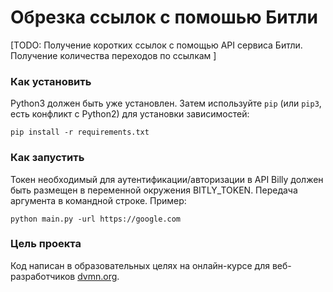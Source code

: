 # Обрезка ссылок с помошью Битли

[TODO: Получение коротких ссылок с помощью API сервиса Битли. Получение количества переходов по ссылкам ]

### Как установить

Python3 должен быть уже установлен. 
Затем используйте `pip` (или `pip3`, есть конфликт с Python2) для установки зависимостей:
```
pip install -r requirements.txt
```

### Как запустить

Токен необходимый для аутентификации/авторизации в API Billy должен быть  размещен в переменной окружения BITLY_TOKEN. 
Передача аргумента в командной строке. Пример:
```
python main.py -url https://google.com
```

### Цель проекта

Код написан в образовательных целях на онлайн-курсе для веб-разработчиков [dvmn.org](https://dvmn.org/).